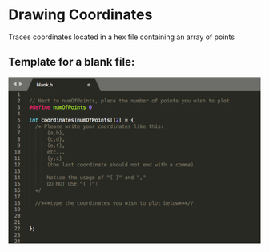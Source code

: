 # Drawing Coordinates

Traces coordinates located in a hex file containing an array of points

## Template for a blank file:

![template](https://github.com/EdwardLu2018/LaserShow/blob/master/tracing-coordinates/image-for-readme/template.png)
